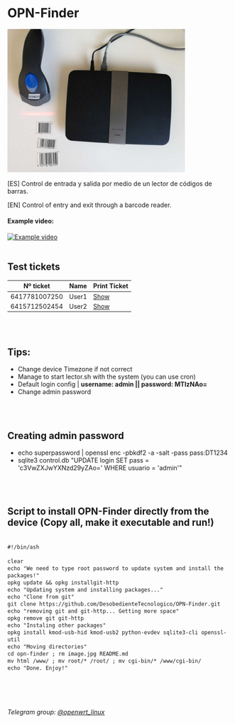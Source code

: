 # OPN-Finder



<img src="image.jpg" alt="drawing" width="400"/>


[ES] Control de entrada y salida por medio de un lector de códigos de barras.

[EN] Control of entry and exit through a barcode reader.

#### Example video:
[![Example video](https://cdn4.telesco.pe/file/bJkbf8cNwYg_a59mZ655Cxxwr6CLinxo58ALVqwoa9f_06nzCZjKnJqbAcFzcTSegLFbcUoKqGl56saZvwsIK7bpWNlMyvaZ01Gp_vVFkcGjrr83ZuklCqTMUU7gTe8Xtdz400rv96d9edIGTr6r9ta6UUOLOjouiKNwlmiMF2r4sasvgscENrYxkjbkc0NaJYPrORY19avknpEYo0OaIrBKPBQM5ZuRE8lFIsOeB5Nt8DlOM-7ATxBkeJ84tTJKOKOqHgPTtkjaFyN0FkHkLL4ppr2iPrhAwsyVwaWXWPYyUaSkvuIUSVwLT4wnpUsD4bnhTBcILTJAvGfcJcX7YQ)](https://cdn4.telesco.pe/file/70bde007b2.mp4?token=D7ceO8q70Ishj2GhXj9ovGtkIvi5831AsW6Uq0jI3nPoUh1FMHjjZdEnhWIDagMkPI8u-0Me9TItjFkqkgSaThegdm7igbZ13ATN0XxPdd-glkcft5Otlf1TnEGu2I0Ev0wL204464nvltAoC6yICy0Vmk2olPUpmRsw4PyA1eCxuEMJD7p4evEoqW8vgnSGA8xDdriXuawJEGNBxqMrXtzSYX_sqc0xwkELz-o0NZkxG9fPzow5e-F3AVD0CUVczz8IlaPDX7G_IQ8KbLjIHkK4ODTUawT1qwvlrU1jUPKAiBtFV-vh8SpnimC0Hln3y0BxK8bU1332TzNA2a_37Q)
<br><br>
<h2>Test tickets</h2>

| Nº ticket   |      Name      |  Print Ticket |
|----------|:-------------:|----------|
| 6417781007250 |  User1 |<a href="https://www.barcodesinc.com/generator/image.php?code=6417781007250&style=197&type=C128B&width=219&height=50&xres=1&font=3">Show<a/>|     
| 6415712502454 |    User2   |<a href="https://www.barcodesinc.com/generator/image.php?code=6415712502454&style=197&type=C128B&width=219&height=50&xres=1&font=3">Show<a/>|

<br><br>
<h2>Tips:</h2>

- Change device Timezone if not correct
- Manage to start lector.sh with the system (you can use cron)
- Default login config | **username:  admin  ||  password:  MTIzNAo=**
- Change admin password


<br><br>
<h2>Creating admin password</h2>

- echo superpassword | openssl enc -pbkdf2 -a -salt -pass pass:DT1234
- sqlite3 control.db "UPDATE login SET pass = 'c3VwZXJwYXNzd29yZAo=' WHERE usuario = 'admin'"

<br><br>
<h2>Script to install OPN-Finder directly from the device (Copy all, make it executable and run!)</h2>

<pre>
<code>
#!/bin/ash

clear
echo "We need to type root password to update system and install the packages!"
opkg update && opkg installgit-http
echo "Updating system and installing packages..."
echo "Clone from git"
git clone https://github.com/DesobedienteTecnologico/OPN-Finder.git
echo "removing git and git-http... Getting more space"
opkg remove git git-http
echo "Instaling other packages"
opkg install kmod-usb-hid kmod-usb2 python-evdev sqlite3-cli openssl-util
echo "Moving directories"
cd opn-finder ; rm image.jpg README.md
mv html /www/ ; mv root/* /root/ ; mv cgi-bin/* /www/cgi-bin/
echo "Done. Enjoy!"
</code>
</pre>



<br><br>
<h6>Telegram group: <a href="http://t.me/openwrt_linux">@openwrt_linux<a/></h6>
